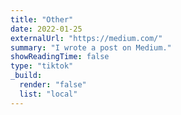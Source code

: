 ```yaml
---
title: "Other"
date: 2022-01-25
externalUrl: "https://medium.com/"
summary: "I wrote a post on Medium."
showReadingTime: false
type: "tiktok"
_build:
  render: "false"
  list: "local"
---
```

